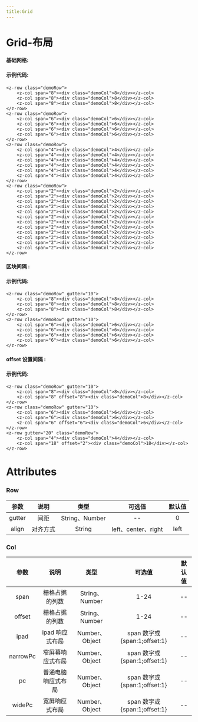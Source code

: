 ```yaml
---
title:Grid
---
```


# Grid-布局

#### 基础网格:

<ClientOnly>
<grid-demos></grid-demos>
</ClientOnly>

#### 示例代码:

```
<z-row class="demoRow">
    <z-col span="8"><div class="demoCol">8</div></z-col>
    <z-col span="8"><div class="demoCol">8</div></z-col>
    <z-col span="8"><div class="demoCol">8</div></z-col>
</z-row>
<z-row class="demoRow">
    <z-col span="6"><div class="demoCol">6</div></z-col>
    <z-col span="6"><div class="demoCol">6</div></z-col>
    <z-col span="6"><div class="demoCol">6</div></z-col>
    <z-col span="6"><div class="demoCol">6</div></z-col>
</z-row>
<z-row class="demoRow">
    <z-col span="4"><div class="demoCol">4</div></z-col>
    <z-col span="4"><div class="demoCol">4</div></z-col>
    <z-col span="4"><div class="demoCol">4</div></z-col>
    <z-col span="4"><div class="demoCol">4</div></z-col>
    <z-col span="4"><div class="demoCol">4</div></z-col>
    <z-col span="4"><div class="demoCol">4</div></z-col>
</z-row>
<z-row class="demoRow">
    <z-col span="2"><div class="demoCol">2</div></z-col>
    <z-col span="2"><div class="demoCol">2</div></z-col>
    <z-col span="2"><div class="demoCol">2</div></z-col>
    <z-col span="2"><div class="demoCol">2</div></z-col>
    <z-col span="2"><div class="demoCol">2</div></z-col>
    <z-col span="2"><div class="demoCol">2</div></z-col>
    <z-col span="2"><div class="demoCol">2</div></z-col>
    <z-col span="2"><div class="demoCol">2</div></z-col>
    <z-col span="2"><div class="demoCol">2</div></z-col>
    <z-col span="2"><div class="demoCol">2</div></z-col>
    <z-col span="2"><div class="demoCol">2</div></z-col>
    <z-col span="2"><div class="demoCol">2</div></z-col>
</z-row>

```

#### 区块间隔 :

<ClientOnly>
<grid-demos2></grid-demos2>
</ClientOnly>

#### 示例代码:

```
<z-row class="demoRow" gutter="10">
    <z-col span="8"><div class="demoCol">8</div></z-col>
    <z-col span="8"><div class="demoCol">8</div></z-col>
    <z-col span="8"><div class="demoCol">8</div></z-col>
</z-row>
<z-row class="demoRow" gutter="10">
    <z-col span="6"><div class="demoCol">6</div></z-col>
    <z-col span="6"><div class="demoCol">6</div></z-col>
    <z-col span="6"><div class="demoCol">6</div></z-col>
    <z-col span="6"><div class="demoCol">6</div></z-col>
</z-row>

```

#### offset 设置间隔 :

<ClientOnly>
<grid-demos3></grid-demos3>
</ClientOnly>

#### 示例代码:

```
<z-row class="demoRow" gutter="10">
    <z-col span="8"><div class="demoCol">8</div></z-col>
    <z-col span="8" offset="8"><div class="demoCol">8</div></z-col>
</z-row>
<z-row class="demoRow" gutter="10">
    <z-col span="6"><div class="demoCol">6</div></z-col>
    <z-col span="6"><div class="demoCol">6</div></z-col>
    <z-col span="6" offset="6"><div class="demoCol">6</div></z-col>
</z-row>
<z-row gutter="20" class="demoRow">
    <z-col span="4"><div class="demoCol">4</div></z-col>
    <z-col span="18" offset="2"><div class="demoCol">18</div></z-col>
</z-row>

```

# Attributes

### Row

|  参数  |   说明   |      类型      |       可选值        | 默认值 |
| :----: | :------: | :------------: | :-----------------: | :----: |
| gutter |   间距   | String、Number |         --          |   0    |
| align  | 对齐方式 |     String     | left、center、right |  left  |

### Col

|   参数   |        说明        |      类型      |            可选值            | 默认值 |
| :------: | :----------------: | :------------: | :--------------------------: | :----: |
|   span   |   栅格占据的列数   | String、Number |             1-24             |   --   |
|  offset  |   栅格占据的列数   | String、Number |             1-24             |   --   |
|   ipad   |  ipad 响应式布局   | Number、Object | span 数字或{span:1;offset:1} |   --   |
| narrowPc |  窄屏幕响应式布局  | Number、Object | span 数字或{span:1;offset:1} |   --   |
|    pc    | 普通电脑响应式布局 | Number、Object | span 数字或{span:1;offset:1} |   --   |
|  widePc  |   宽屏响应式布局   | Number、Object | span 数字或{span:1;offset:1} |   --   |
